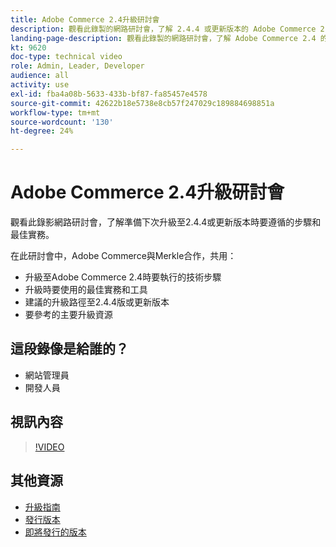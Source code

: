 ```yaml
---
title: Adobe Commerce 2.4升級研討會
description: 觀看此錄製的網路研討會，了解 2.4.4 或更新版本的 Adobe Commerce 2.4.4 的升級步驟和最佳實務。
landing-page-description: 觀看此錄製的網路研討會，了解 Adobe Commerce 2.4 的升級步驟和最佳實務。
kt: 9620
doc-type: technical video
role: Admin, Leader, Developer
audience: all
activity: use
exl-id: fba4a08b-5633-433b-bf87-fa85457e4578
source-git-commit: 42622b18e5738e8cb57f247029c189884698851a
workflow-type: tm+mt
source-wordcount: '130'
ht-degree: 24%

---
```


# Adobe Commerce 2.4升級研討會

觀看此錄影網路研討會，了解準備下次升級至2.4.4或更新版本時要遵循的步驟和最佳實務。

在此研討會中，Adobe Commerce與Merkle合作，共用：

- 升級至Adobe Commerce 2.4時要執行的技術步驟
- 升級時要使用的最佳實務和工具
- 建議的升級路徑至2.4.4版或更新版本
- 要參考的主要升級資源

## 這段錄像是給誰的？

- 網站管理員
- 開發人員

## 視訊內容

>[!VIDEO](https://video.tv.adobe.com/v/340038?quality=12&learn=on)

## 其他資源

- [升級指南](https://experienceleague.adobe.com/docs/commerce-operations/upgrade-guide/overview.html)
- [發行版本](https://devdocs.magento.com/release/released-versions.html)
- [即將發行的版本](https://devdocs.magento.com/release/)
